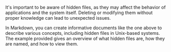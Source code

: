 It's important to be aware of hidden files, as they may affect the behavior of applications and the system itself. Deleting or modifying them without proper knowledge can lead to unexpected issues.

In Markdown, you can create informative documents like the one above to describe various concepts, including hidden files in Unix-based systems. The example provided gives an overview of what hidden files are, how they are named, and how to view them.
